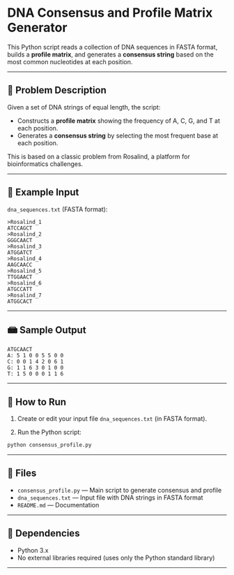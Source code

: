 # DNA Consensus and Profile Matrix Generator

This Python script reads a collection of DNA sequences in FASTA format, builds a **profile matrix**, and generates a **consensus string** based on the most common nucleotides at each position.

---

## 📌 Problem Description

Given a set of DNA strings of equal length, the script:

- Constructs a **profile matrix** showing the frequency of A, C, G, and T at each position.
- Generates a **consensus string** by selecting the most frequent base at each position.

This is based on a classic problem from Rosalind, a platform for bioinformatics challenges.

---

## 🧪 Example Input

`dna_sequences.txt` (FASTA format):

```
>Rosalind_1
ATCCAGCT
>Rosalind_2
GGGCAACT
>Rosalind_3
ATGGATCT
>Rosalind_4
AAGCAACC
>Rosalind_5
TTGGAACT
>Rosalind_6
ATGCCATT
>Rosalind_7
ATGGCACT
```

---

## 📾 Sample Output

```
ATGCAACT
A: 5 1 0 0 5 5 0 0
C: 0 0 1 4 2 0 6 1
G: 1 1 6 3 0 1 0 0
T: 1 5 0 0 0 1 1 6
```

---

## 🚀 How to Run

1. Create or edit your input file `dna_sequences.txt` (in FASTA format).

2. Run the Python script:

```bash
python consensus_profile.py
```

---

## 📁 Files

- `consensus_profile.py` — Main script to generate consensus and profile
- `dna_sequences.txt` — Input file with DNA strings in FASTA format
- `README.md` — Documentation

---

## 🧬 Dependencies

- Python 3.x  
- No external libraries required (uses only the Python standard library)

---
